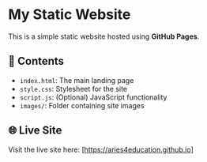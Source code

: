 
# My Static Website

This is a simple static website hosted using **GitHub Pages**.

## 📄 Contents

- `index.html`: The main landing page
- `style.css`: Stylesheet for the site
- `script.js`: (Optional) JavaScript functionality
- `images/`: Folder containing site images

## 🌐 Live Site
Visit the live site here: [https://aries4education.github.io]
